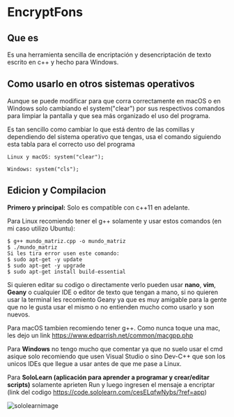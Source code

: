 # EncryptFons

## Que es
Es una herramienta sencilla de encriptación y desencriptación de texto escrito en c++ y hecho para Windows.

## Como usarlo en otros sistemas operativos
Aunque se puede modificar para que corra correctamente en macOS o en Windows solo cambiando el system("clear") por sus respectivos comandos para limpiar la pantalla y que sea más organizado el uso del programa.

Es tan sencillo como cambiar lo que está dentro de las comillas y dependiendo del sistema operativo que tengas, usa el comando siguiendo esta tabla para el correcto uso del programa

```
Linux y macOS: system("clear");

Windows: system("cls");
```

## Edicion y Compilacion

**Primero y principal:** Solo es compatible con c++11 en adelante.

Para Linux recomiendo tener el g++ solamente y usar estos comandos (en mi caso utilizo Ubuntu):

```
$ g++ mundo_matriz.cpp -o mundo_matriz
$ ./mundo_matriz
Si les tira error usen este comando:
$ sudo apt-get -y update
$ sudo apt-get -y upgrade
$ sudo apt-get install build-essential
```

Si quieren editar su codigo o directamente verlo pueden usar **nano**, **vim**, **Geany** o cualquier IDE o editor de texto que tengan a mano, si no quieren usar la terminal les recomiento Geany ya que es muy amigable para la gente que no le gusta usar el mismo o no entienden mucho como usarlo y son nuevos.

Para macOS tambien recomiendo tener g++. Como nunca toque una mac, les dejo un link https://www.edparrish.net/common/macgpp.php

Para **Windows** no tengo mucho que comentar ya que no suelo usar el cmd asique solo recomiendo que usen Visual Studio o sino Dev-C++ que son los unicos IDEs que llegue a usar antes de que me pase a Linux.

Para **SoloLearn (aplicación para aprender a programar y crear/editar scripts)** solamente aprieten Run y luego ingresen el mensaje a encriptar (link del codigo https://code.sololearn.com/cesELqfwNybs/?ref=app)

![sololearnimage](https://user-images.githubusercontent.com/65317862/193148130-b5b05098-dff0-4fa6-9350-40f40dc44e29.jpeg)

